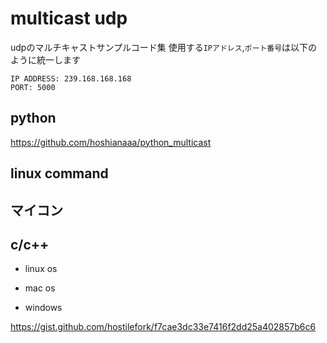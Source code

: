 # multicast udp

udpのマルチキャストサンプルコード集
使用する`IPアドレス`,`ポート番号`は以下のように統一します

```
IP ADDRESS: 239.168.168.168
PORT: 5000
```

## python

https://github.com/hoshianaaa/python_multicast

## linux command


## マイコン


## c/c++

- linux os 

- mac os

- windows

https://gist.github.com/hostilefork/f7cae3dc33e7416f2dd25a402857b6c6
